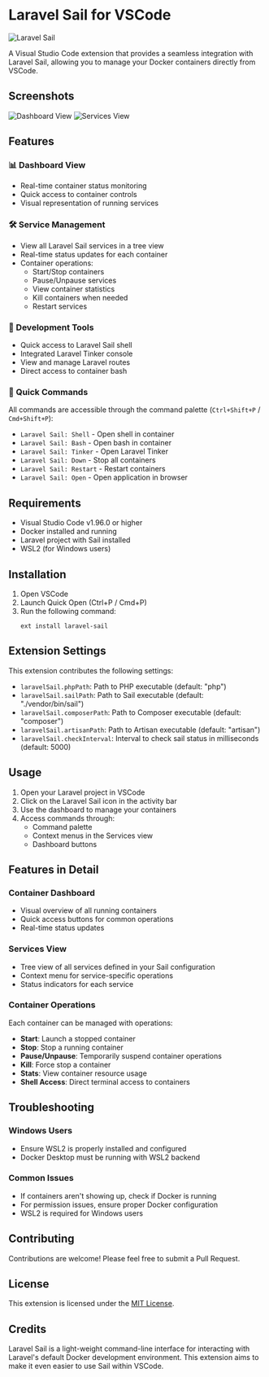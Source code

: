 # Laravel Sail for VSCode

![Laravel Sail](images/icon.png)

A Visual Studio Code extension that provides a seamless integration with Laravel Sail, allowing you to manage your Docker containers directly from VSCode.

## Screenshots

![Dashboard View](images/screen-shot1.png)
![Services View](images/screen-shot2.png)

## Features

### 📊 Dashboard View
- Real-time container status monitoring
- Quick access to container controls
- Visual representation of running services

### 🛠 Service Management
- View all Laravel Sail services in a tree view
- Real-time status updates for each container
- Container operations:
  - Start/Stop containers
  - Pause/Unpause services
  - View container statistics
  - Kill containers when needed
  - Restart services

### 🔧 Development Tools
- Quick access to Laravel Sail shell
- Integrated Laravel Tinker console
- View and manage Laravel routes
- Direct access to container bash

### 🚀 Quick Commands
All commands are accessible through the command palette (`Ctrl+Shift+P` / `Cmd+Shift+P`):
- `Laravel Sail: Shell` - Open shell in container
- `Laravel Sail: Bash` - Open bash in container
- `Laravel Sail: Tinker` - Open Laravel Tinker
- `Laravel Sail: Down` - Stop all containers
- `Laravel Sail: Restart` - Restart containers
- `Laravel Sail: Open` - Open application in browser

## Requirements

- Visual Studio Code v1.96.0 or higher
- Docker installed and running
- Laravel project with Sail installed
- WSL2 (for Windows users)

## Installation

1. Open VSCode
2. Launch Quick Open (Ctrl+P / Cmd+P)
3. Run the following command:
   ```
   ext install laravel-sail
   ```

## Extension Settings

This extension contributes the following settings:

- `laravelSail.phpPath`: Path to PHP executable (default: "php")
- `laravelSail.sailPath`: Path to Sail executable (default: "./vendor/bin/sail")
- `laravelSail.composerPath`: Path to Composer executable (default: "composer")
- `laravelSail.artisanPath`: Path to Artisan executable (default: "artisan")
- `laravelSail.checkInterval`: Interval to check sail status in milliseconds (default: 5000)

## Usage

1. Open your Laravel project in VSCode
2. Click on the Laravel Sail icon in the activity bar
3. Use the dashboard to manage your containers
4. Access commands through:
   - Command palette
   - Context menus in the Services view
   - Dashboard buttons

## Features in Detail

### Container Dashboard
- Visual overview of all running containers
- Quick access buttons for common operations
- Real-time status updates

### Services View
- Tree view of all services defined in your Sail configuration
- Context menu for service-specific operations
- Status indicators for each service

### Container Operations
Each container can be managed with operations:
- **Start**: Launch a stopped container
- **Stop**: Stop a running container
- **Pause/Unpause**: Temporarily suspend container operations
- **Kill**: Force stop a container
- **Stats**: View container resource usage
- **Shell Access**: Direct terminal access to containers

## Troubleshooting

### Windows Users
- Ensure WSL2 is properly installed and configured
- Docker Desktop must be running with WSL2 backend

### Common Issues
- If containers aren't showing up, check if Docker is running
- For permission issues, ensure proper Docker configuration
- WSL2 is required for Windows users

## Contributing

Contributions are welcome! Please feel free to submit a Pull Request.

## License

This extension is licensed under the [MIT License](LICENSE).

## Credits

Laravel Sail is a light-weight command-line interface for interacting with Laravel's default Docker development environment. This extension aims to make it even easier to use Sail within VSCode.
